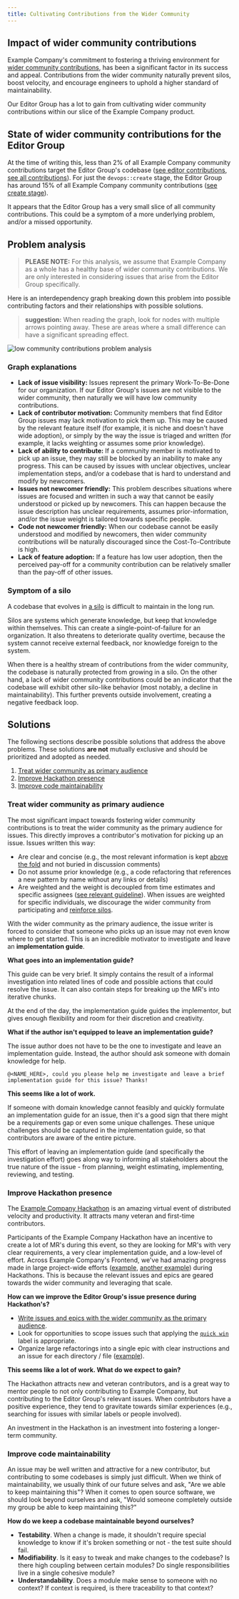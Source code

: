 ```yaml
---
title: Cultivating Contributions from the Wider Community
---
```


## Impact of wider community contributions

Example Company's commitment to fostering a thriving environment for [wider community contributions](https://about.example_company.com/community/contribute/), has been a significant factor in its success and appeal. Contributions from the wider community naturally prevent silos, boost velocity, and encourage engineers to uphold a higher standard of maintainability.

Our Editor Group has a lot to gain from cultivating wider community contributions within our slice of the Example Company product.

## State of wider community contributions for the Editor Group

At the time of writing this, less than 2% of all Example Company community contributions target the Editor Group's codebase
([see editor contributions](https://example_company.com/example_company-org/example_company/-/merge_requests?label_name%5B%5D=Community+contribution&label_name%5B%5D=group%3A%3Aeditor&scope=all&state=merged), [see all contributions](https://example_company.com/example_company-org/example_company/-/merge_requests?scope=all&utf8=%E2%9C%93&state=merged&label_name[]=Community%20contribution)).
For just the `devops::create` stage, the Editor Group has around 15% of all Example Company community contributions ([see create stage](https://example_company.com/example_company-org/example_company/-/merge_requests?scope=all&utf8=%E2%9C%93&state=merged&label_name[]=Community%20contribution&label_name[]=devops%3A%3Acreate)).

It appears that the Editor Group has a very small slice of all community contributions. This could be a symptom of a more underlying problem, and/or a missed opportunity.

## Problem analysis

> **PLEASE NOTE:** For this analysis, we assume that Example Company as a whole has a healthy base of wider community contributions. We are only interested in considering issues that arise from the Editor Group specifically.

Here is an interdependency graph breaking down this problem into possible contributing factors and their relationships with possible solutions.

> **suggestion:** When reading the graph, look for nodes with multiple arrows pointing away. These are areas where a small difference can have a significant spreading effect.

![low community contributions problem analysis](../images/low_community_contributions_analysis.png)

### Graph explanations

- **Lack of issue visibility:** Issues represent the primary Work-To-Be-Done for our organization. If our Editor Group's issues are not visible to the wider community, then naturally we will have low community contributions.
- **Lack of contributor motivation:** Community members that find Editor Group issues may lack motivation to pick them up. This may be caused by the relevant feature itself (for example, it is niche and doesn't have wide adoption), or simply by the way the issue is triaged and written (for example, it lacks weighting or assumes some prior knowledge).
- **Lack of ability to contribute:** If a community member is motivated to pick up an issue, they may still be blocked by an inability to make any progress. This can be caused by issues with unclear objectives, unclear implementation steps, and/or a codebase that is hard to understand and modify by newcomers.
- **Issues not newcomer friendly:** This problem describes situations where issues are focused and written in such a way that cannot be easily understood or picked up by newcomers. This can happen because the issue description has unclear requirements, assumes prior-information, and/or the issue weight is tailored towards specific people.
- **Code not newcomer friendly:** When our codebase cannot be easily understood and modified by newcomers, then wider community contributions will be naturally discouraged since the Cost-To-Contribute is high.
- **Lack of feature adoption:** If a feature has low user adoption, then the perceived pay-off for a community contribution can be relatively smaller than the pay-off of other issues.

### Symptom of a silo

A codebase that evolves in [a silo](https://en.wikipedia.org/wiki/Information_silo) is difficult to maintain in the long run.

Silos are systems which generate knowledge, but keep that knowledge within themselves. This can create a single-point-of-failure for an organization. It also threatens to deteriorate quality overtime, because the system cannot receive external feedback, nor knowledge foreign to the system.

When there is a healthy stream of contributions from the wider community, the codebase is naturally protected from growing in a silo. On the other hand, a lack of wider community contributions could be an indicator that the codebase will exhibit other silo-like behavior (most notably, a decline in maintainability). This further prevents outside involvement, creating a negative feedback loop.

## Solutions

The following sections describe possible solutions that address the above problems. These solutions **are not** mutually exclusive and should be prioritized and adopted as needed.

1. [Treat wider community as primary audience](#treat-wider-community-as-primary-audience)
2. [Improve Hackathon presence](#improve-hackathon-presence)
3. [Improve code maintainability](#improve-code-maintainability)

### Treat wider community as primary audience

The most significant impact towards fostering wider community contributions is to treat the wider community as the primary audience for issues. This directly improves a contributor's motivation for picking up an issue. Issues written this way:

- Are clear and concise (e.g., the most relevant information is kept [above the fold](https://en.wikipedia.org/wiki/Above_the_fold) and not buried in discussion comments)
- Do not assume prior knowledge (e.g., a code refactoring that references a new pattern by name without any links or details)
- Are weighted and the weight is decoupled from time estimates and specific assignees ([see relevant guideline](https://docs.example_company.com/ee/development/contributing/issue_workflow.html#issue-weight)). When issues are weighted for specific individuals, we discourage the wider community from participating and [reinforce silos](#symptom-of-a-silo).

With the wider community as the primary audience, the issue writer is forced to consider that someone who picks up an issue may not even know where to get started. This is an incredible motivator to investigate and leave an **implementation guide**.

**What goes into an implementation guide?**

This guide can be very brief. It simply contains the result of a informal investigation into related lines of code and possible actions that could resolve the issue. It can also contain steps for breaking up the MR's into iterative chunks.

At the end of the day, the implementation guide guides the implementor, but gives enough flexibility and room for their discretion and creativity.

**What if the author isn't equipped to leave an implementation guide?**

The issue author does not have to be the one to investigate and leave an implementation guide. Instead, the author should ask someone with domain knowledge for help.

```text
@<NAME_HERE>, could you please help me investigate and leave a brief implementation guide for this issue? Thanks!
```

**This seems like a lot of work.**

If someone with domain knowledge cannot feasibly and quickly formulate an implementation guide for an issue, then it's a good sign that there might be a requirements gap or even some unique challenges. These unique challenges should be captured in the implementation guide, so that contributors are aware of the entire picture.

This effort of leaving an implementation guide (and specifically the investigation effort) goes along way to informing all stakeholders about the true nature of the issue - from planning, weight estimating, implementing, reviewing, and testing.

### Improve Hackathon presence

The [Example Company Hackathon](https://about.example_company.com/community/hackathon/) is an amazing virtual event of distributed velocity and productivity. It attracts many veteran and first-time contributors.

Participants of the Example Company Hackathon have an incentive to create a lot of MR's during this event, so they are looking for MR's with very clear requirements, a very clear implementation guide, and a low-level of effort. Across Example Company's Frontend, we've had amazing progress made in large project-wide efforts ([example](https://example_company.com/groups/example_company-org/-/epics/2412), [another example](https://example_company.com/groups/example_company-org/-/epics/956)) during Hackathons. This is because the relevant issues and epics are geared towards the wider community and leveraging that scale.

**How can we improve the Editor Group's issue presence during Hackathon's?**

- [Write issues and epics with the wider community as the primary audience](#treat-wider-community-as-primary-audience).
- Look for opportunities to scope issues such that applying the [`quick win`](https://example_company.com/groups/example_company-org/-/issues/?sort=created_date&state=opened&label_name%5B%5D=quick%20win&first_page_size=50) label is appropriate.
- Organize large refactorings into a single epic with clear instructions and an issue for each directory / file ([example](https://example_company.com/groups/example_company-org/-/epics/895)).

**This seems like a lot of work. What do we expect to gain?**

The Hackathon attracts new and veteran contributors, and is a great way to mentor people to not only contributing to Example Company, but contributing to the Editor Group's relevant issues. When contributors have a positive experience, they tend to gravitate towards similar experiences (e.g., searching for issues with similar labels or people involved).

An investment in the Hackathon is an investment into fostering a longer-term community.

### Improve code maintainability

An issue may be well written and attractive for a new contributor, but contributing to some codebases is simply just difficult. When we think of maintainability, we usually think of our future selves and ask, "Are we able to keep maintaining this"? When it comes to open source software, we should look beyond ourselves and ask, "Would someone completely outside my group be able to keep maintaining this?"

**How do we keep a codebase maintainable beyond ourselves?**

- **Testability**. When a change is made, it shouldn't require special knowledge to know if it's broken something or not - the test suite should fail.
- **Modifiability**. Is it easy to tweak and make changes to the codebase? Is there high coupling between certain modules? Do single responsibilities live in a single cohesive module?
- **Understandability**. Does a module make sense to someone with no context? If context is required, is there traceability to that context?
